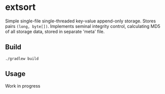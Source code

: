 # extsort
Simple single-file single-threaded key-value append-only storage. Stores pairs `(long, byte[])`. 
Implements seminal integrity control, calculating MD5 of all storage data, stored in separate 'meta' file.

## Build

```
./gradlew build
```

## Usage

Work in progress